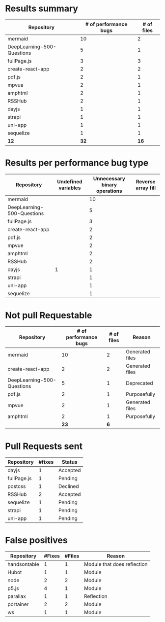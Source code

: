 # Results summary

| Repository                 | # of performance bugs | # of files |
|----------------------------|-----------------------|------------|
| mermaid                    | 10                    | 2          |
| DeepLearning-500-Questions | 5                     | 1          |
| fullPage.js                | 3                     | 3          |
| create-react-app           | 2                     | 2          |
| pdf.js                     | 2                     | 1          |
| mpvue                      | 2                     | 1          |
| amphtml                    | 2                     | 1          |
| RSSHub                     | 2                     | 1          |
| dayjs                      | 1                     | 1          |
| strapi                     | 1                     | 1          |
| uni-app                    | 1                     | 1          |
| sequelize                  | 1                     | 1          |
| **12**                         | **32**                    | **16**        |

# Results per performance bug type

| Repository                 | Undefined variables | Unnecessary binary operations | Reverse array fill |
|----------------------------|---------------------|-------------------------------|--------------------|
| mermaid                    |                     | 10                            |                    |
| DeepLearning-500-Questions |                     | 5                             |                    |
| fullPage.js                |                     | 3                             |                    |
| create-react-app           |                     | 2                             |                    |
| pdf.js                     |                     | 2                             |                    |
| mpvue                      |                     | 2                             |                    |
| amphtml                    |                     | 2                             |                    |
| RSSHub                     |                     | 2                             |                    |
| dayjs                      | 1                   | 1                             |                    |
| strapi                     |                     | 1                             |                    |
| uni-app                    |                     | 1                             |                    |
| sequelize                  |                     | 1                             |                    |

# Not pull Requestable

| Repository                 | # of performance bugs | # of files | Reason            |
|----------------------------|-----------------------|------------|-------------------|
| mermaid                    | 10                    | 2          | Generated   files |
| create-react-app           | 2                     | 2          | Generated files   |
| DeepLearning-500-Questions | 5                     | 1          | Deprecated        |
| pdf.js                     | 2                     | 1          | Purposefully      |
| mpvue                      | 2                     | 1          | Generated   files |
| amphtml                    | 2                     | 1          | Purposefully      |
|                            | **23**                    | **6**          |                   |

# Pull Requests sent

| Repository  | #fixes | Status   |
|-------------|--------|----------|
| dayjs       | 1      | Accepted |
| fullPage.js | 1      | Pending  |
| postcss     | 1      | Declined |
| RSSHub      | 2      | Accepted |
| sequelize   | 1      | Pending  |
| strapi      | 1      | Pending  |
| uni-app     | 1      | Pending  |

# False positives

| Repository   | #Fixes | #Files | Reason                      |
|--------------|--------|--------|-----------------------------|
| handsontable | 1      | 1      | Module that does reflection |
| Hubot        | 1      | 1      | Module                      |
| node         | 2      | 2      | Module                      |
| p5.js        | 4      | 1      | Module                      |
| parallax     | 1      | 1      | Reflection                  |
| portainer    | 2      | 2      | Module                      |
| ws           | 1      | 1      | Module                      |

